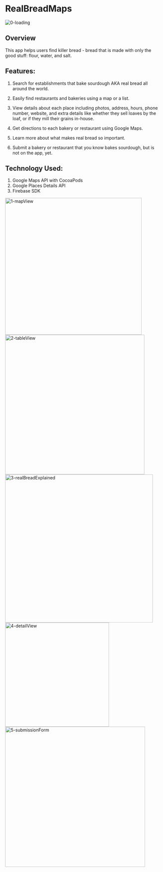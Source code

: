 # RealBreadMaps

![0-loading](https://user-images.githubusercontent.com/26590934/57958844-d988f500-78c6-11e9-9621-a23127b3239d.png)

## Overview
This app helps users find killer bread - bread that is made with only the good stuff: flour, water, and salt.

## Features:
1. Search for establishments that bake sourdough AKA real bread all around the world.

2. Easily find restaurants and bakeries using a map or a list.

3. View details about each place including photos, address, hours, phone number, website, and extra details like whether they sell loaves by the loaf, or if they mill their grains in-house.

4. Get directions to each bakery or restaurant using Google Maps.

5. Learn more about what makes real bread so important.

6. Submit a bakery or restaurant that you know bakes sourdough, but is not on the app, yet.

## Technology Used:
1. Google Maps API with CocoaPods
2. Google Places Details API
3. Firebase SDK


<img width="439" alt="1-mapView" src="https://user-images.githubusercontent.com/26590934/57958919-240a7180-78c7-11e9-925e-4d87516202bb.png">

<img width="448" alt="2-tableView" src="https://user-images.githubusercontent.com/26590934/57958927-279df880-78c7-11e9-9dd7-c06430172fdd.png">

<img width="475" alt="3-realBreadExplained" src="https://user-images.githubusercontent.com/26590934/57958932-2b317f80-78c7-11e9-8162-c9363db00142.png">

<img width="334" alt="4-detailView" src="https://user-images.githubusercontent.com/26590934/57958946-35537e00-78c7-11e9-961b-6becc7151dd1.png">

<img width="450" alt="5-submissionForm" src="https://user-images.githubusercontent.com/26590934/57958952-397f9b80-78c7-11e9-825f-7a901cd81e61.png">
